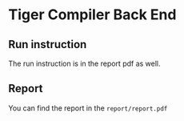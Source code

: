 # Tiger Compiler Back End

## Run instruction
The run instruction is in the report pdf as well.


## Report
You can find the report in the `report/report.pdf`
